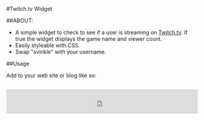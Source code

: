 #Twitch.tv Widget

##ABOUT:

* A simple widget to check to see if a user is streaming on [Twitch.tv](http://twitch.tv). If true the widget displays the game name and viewer count.
* Easily styleable with CSS.
* Swap "svinkle" with your username.


##Usage

Add to your web site or blog like so:

<pre><code>
<iframe src="http://svinkle.github.com/twitch_tv_widget/?username=[YOUR USERNAME]" width="100%" height="64" frameborder="0"></iframe>
</code></pre>